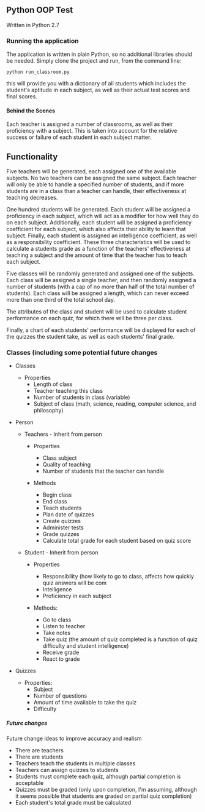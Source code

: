 ## Python OOP Test

Written in Python 2.7

### Running the application

The application is written in plain Python, so no additional libraries should be needed. Simply clone the project and run, from the command line:

`python run_classroom.py`

this will provide you with a dictionary of all students which includes the student's aptitude in each subject, as well as their actual test scores and final scores.

#### Behind the Scenes

Each teacher is assigned a number of classrooms, as well as their proficiency with a subject. This is taken into account for the relative success or failure of each student in each subject matter.

## Functionality

Five teachers will be generated, each assigned one of the available subjects. No two teachers can be assigned the same subject. Each teacher will only be able to handle a specified number of students, and if more students are in a class than a teacher can handle, their effectiveness at teaching decreases.

One hundred students will be generated. Each student will be assigned a proficiency in each subject, which will act as a modifier for how well they do on each subject. Additionally, each student will be assigned a proficiency coefficient for each subject, which also affects their ability to learn that subject. Finally, each student is assigned an intelligence coefficient, as well as a responsibility coefficient. These three characteristics will be used to calculate a students grade as a function of the teachers' effectiveness at teaching a subject and the amount of time that the teacher has to teach each subject.

Five classes will be randomly generated and assigned one of the subjects. Each class will be assigned a single teacher, and then randomly assigned a number of students (with a cap of no more than half of the total number of students). Each class will be assigned a length, which can never exceed more than one third of the total school day.

The attributes of the class and student will be used to calculate student performance on each quiz, for which there will be three per class.

Finally, a chart of each students' performance will be displayed for each of the quizzes the student take, as well as each students' final grade.

### Classes (including some potential future changes

- Classes

  - Properties
    - Length of class
    - Teacher teaching this class
    - Number of students in class (variable)
    - Subject of class (math, science, reading, computer science, and philosophy)

- Person

  - Teachers - Inherit from person

    - Properties
      - Class subject
      - Quality of teaching
      <!-- - Length of time to create the quiz -->
      - Number of students that the teacher can handle

    - Methods
      - Begin class
      - End class
      - Teach students
      - Plan date of quizzes
      - Create quizzes
      - Administer tests
      - Grade quizzes
      - Calculate total grade for each student based on quiz score
      <!-- - Remove student from that class for the day when patient hits 0 -->
      <!-- - Teach individual student -->

  - Student - Inherit from person

    - Properties
      - Responsibility (how likely to go to class, affects how quickly quiz answers will be com
      - Intelligence
      - Proficiency in each subject
      <!-- - Attitude (how well the student reacts to a good/poor grade, affects future responsibility) -->

    - Methods:
      - Go to class
      - Listen to teacher
      - Take notes
      - Take quiz (the amount of quiz completed is a function of quiz difficulty and student intelligence)
      - Receive grade
      - React to grade

- Quizzes

  - Properties:
    - Subject
    - Number of questions
    - Amount of time available to take the quiz
    - Difficulty

##### Future changes

Future change ideas to improve accuracy and realism

- There are teachers
- There are students
- Teachers teach the students in multiple classes
- Teachers can assign quizzes to students
- Students must complete each quiz, although partial completion is acceptable
- Quizzes must be graded (only upon completion, I'm assuming, although it seems possible that students are graded on partial quiz completion)
- Each student's total grade must be calculated